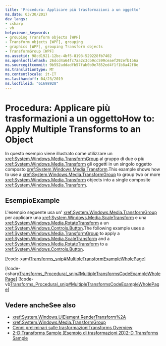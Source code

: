 ```yaml
---
title: 'Procedura: Applicare più trasformazioni a un oggetto'
ms.date: 03/30/2017
dev_langs:
- csharp
- vb
helpviewer_keywords:
- grouping Transform objects [WPF]
- Transform objects [WPF], grouping
- graphics [WPF], grouping Transform objects
- TransformGroup [WPF]
ms.assetid: 98cd1921-12bc-4bf5-8193-529228fb7402
ms.openlocfilehash: 26dcd4a64fc7aa2c3cb9cc599ceaef292efb1b6a
ms.sourcegitcommit: 9b552addadfb57fab0b9e7852ed4f1f1b8a42f8e
ms.translationtype: MT
ms.contentlocale: it-IT
ms.lasthandoff: 04/23/2019
ms.locfileid: "61698928"
---
```

# <a name="how-to-apply-multiple-transforms-to-an-object"></a><span data-ttu-id="2271d-102">Procedura: Applicare più trasformazioni a un oggetto</span><span class="sxs-lookup"><span data-stu-id="2271d-102">How to: Apply Multiple Transforms to an Object</span></span>
<span data-ttu-id="2271d-103">In questo esempio viene illustrato come utilizzare un <xref:System.Windows.Media.TransformGroup> al gruppo di due o più <xref:System.Windows.Media.Transform> gli oggetti in un singolo oggetto composto <xref:System.Windows.Media.Transform>.</span><span class="sxs-lookup"><span data-stu-id="2271d-103">This example shows how to use a <xref:System.Windows.Media.TransformGroup> to group two or more <xref:System.Windows.Media.Transform> objects into a single composite <xref:System.Windows.Media.Transform>.</span></span>  
  
## <a name="example"></a><span data-ttu-id="2271d-104">Esempio</span><span class="sxs-lookup"><span data-stu-id="2271d-104">Example</span></span>  
 <span data-ttu-id="2271d-105">L'esempio seguente usa un' <xref:System.Windows.Media.TransformGroup> per applicare una <xref:System.Windows.Media.ScaleTransform> e una <xref:System.Windows.Media.RotateTransform> a un <xref:System.Windows.Controls.Button>.</span><span class="sxs-lookup"><span data-stu-id="2271d-105">The following example uses a <xref:System.Windows.Media.TransformGroup> to apply a <xref:System.Windows.Media.ScaleTransform> and a <xref:System.Windows.Media.RotateTransform> to a <xref:System.Windows.Controls.Button>.</span></span>  
  
 [!code-xaml[Transforms_snip#MultipleTransformExampleWholePage](~/samples/snippets/csharp/VS_Snippets_Wpf/Transforms_snip/CS/MultipleTransformExample.xaml#multipletransformexamplewholepage)]  
  
 [!code-csharp[Transforms_Procedural_snip#MultipleTransformsCodeExampleWholePage](~/samples/snippets/csharp/VS_Snippets_Wpf/Transforms_Procedural_snip/CSharp/MultipleTransformsExample.cs#multipletransformscodeexamplewholepage)]
 [!code-vb[Transforms_Procedural_snip#MultipleTransformsCodeExampleWholePage](~/samples/snippets/visualbasic/VS_Snippets_Wpf/Transforms_Procedural_snip/VisualBasic/MultipleTransformsExample.vb#multipletransformscodeexamplewholepage)]  
  
## <a name="see-also"></a><span data-ttu-id="2271d-106">Vedere anche</span><span class="sxs-lookup"><span data-stu-id="2271d-106">See also</span></span>

- <xref:System.Windows.UIElement.RenderTransform%2A>
- <xref:System.Windows.Media.TransformGroup>
- [<span data-ttu-id="2271d-107">Cenni preliminari sulle trasformazioni</span><span class="sxs-lookup"><span data-stu-id="2271d-107">Transforms Overview</span></span>](transforms-overview.md)
- [<span data-ttu-id="2271d-108">2-D Transforms Sample (Esempio di trasformazioni 2D)</span><span class="sxs-lookup"><span data-stu-id="2271d-108">2-D Transforms Sample</span></span>](https://go.microsoft.com/fwlink/?LinkID=158252)
